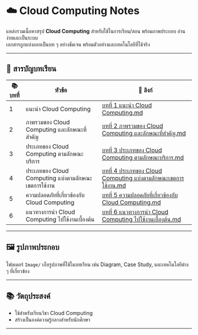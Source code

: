 # ☁️ Cloud Computing Notes

แหล่งรวมเนื้อหาสรุป **Cloud Computing** สำหรับใช้ในการเรียน/สอน พร้อมภาพประกอบ อ่านง่ายและเป็นระบบ  
เอกสารถูกแบ่งออกเป็นบท ๆ อย่างชัดเจน พร้อมตัวอย่างและเทคโนโลยีที่ใช้จริง

---

## 📘 สารบัญบทเรียน

| 📚 บทที่ | หัวข้อ | 🔗 ลิงก์ |
|---------|--------|----------|
| 1 | แนะนำ Cloud Computing | [บทที่ 1 แนะนำ Cloud Computing.md](./บทที่%201%20แนะนำ%20Cloud%20Computing.md) |
| 2 | ภาพรวมของ Cloud Computing และลักษณะที่สำคัญ | [บทที่ 2 ภาพรวมของ Cloud Computing และลักษณะที่สำคัญ.md](./บทที่%202%20ภาพรวมของ%20Cloud%20Computing%20และลักษณะที่สำคัญ.md) |
| 3 | ประเภทของ Cloud Computing ตามลักษณะบริการ | [บทที่ 3 ประเภทของ Cloud Computing ตามลักษณะบริการ.md](./บทที่%203%20ประเภทของ%20Cloud%20Computing%20ตามลักษณะบริการ.md) |
| 4 | ประเภทของ Cloud Computing แบ่งตามลักษณะเขตการใช้งาน | [บทที่ 4 ประเภทของ Cloud Computing แบ่งตามลักษณะเขตการใช้งาน.md](./บทที่%204%20ประเภทของ%20Cloud%20Computing%20แบ่งตามลักษณะเขตการใช้งาน.md) |
| 5 | ความปลอดภัยที่เกี่ยวข้องกับ Cloud Computing | [บทที่ 5 ความปลอดภัยที่เกี่ยวข้องกับ Cloud Computing.md](./บทที่%205%20ความปลอดภัยที่เกี่ยวข้องกับ%20Cloud%20Computing.md) |
| 6 | แนวทางการนำ Cloud Computing ไปใช้งานเบื้องต้น | [บทที่ 6 แนวทางการนำ Cloud Computing ไปใช้งานเบื้องต้น.md](./บทที่%206%20แนวทางการนำ%20Cloud%20Computing%20ไปใช้งานเบื้องต้น.md) |


---

## 🖼 รูปภาพประกอบ

โฟลเดอร์ `Image/` เก็บรูปภาพที่ใช้ในบทเรียน เช่น Diagram, Case Study, และเทคโนโลยีต่าง ๆ ที่เกี่ยวข้อง

---

## 📚 วัตถุประสงค์

- ใช้สำหรับเรียนวิชา Cloud Computing
- สร้างเป็นองค์ความรู้กลางสำหรับนักศึกษา

---
